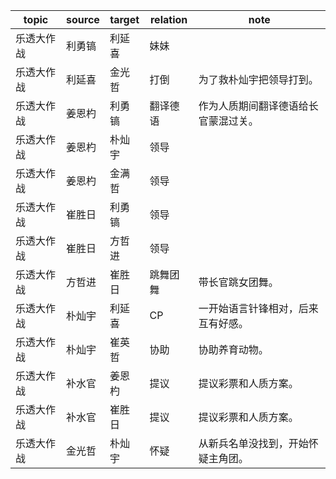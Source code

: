 | topic | source | target | relation | note |
| ----- | ------ | ------ | -------- | ---- |
| 乐透大作战 | 利勇镐 | 利延喜 | 妹妹 |  |
| 乐透大作战 | 利延喜 | 金光哲 | 打倒 | 为了救朴灿宇把领导打到。 |
| 乐透大作战 | 姜恩杓 | 利勇镐 | 翻译德语 | 作为人质期间翻译德语给长官蒙混过关。 |
| 乐透大作战 | 姜恩杓 | 朴灿宇 | 领导 |  |
| 乐透大作战 | 姜恩杓 | 金满哲 | 领导 |  |
| 乐透大作战 | 崔胜日 | 利勇镐 | 领导 |  |
| 乐透大作战 | 崔胜日 | 方哲进 | 领导 |  |
| 乐透大作战 | 方哲进 | 崔胜日 | 跳舞团舞 | 带长官跳女团舞。 |
| 乐透大作战 | 朴灿宇 | 利延喜 | CP | 一开始语言针锋相对，后来互有好感。 |
| 乐透大作战 | 朴灿宇 | 崔英哲 | 协助 | 协助养育动物。 |
| 乐透大作战 | 补水官 | 姜恩杓 | 提议 | 提议彩票和人质方案。 |
| 乐透大作战 | 补水官 | 崔胜日 | 提议 | 提议彩票和人质方案。 |
| 乐透大作战 | 金光哲 | 朴灿宇 | 怀疑 | 从新兵名单没找到，开始怀疑主角团。 |
